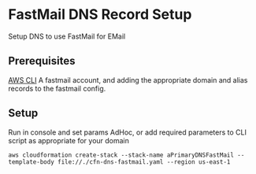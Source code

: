 # FastMail DNS Record Setup
Setup DNS to use FastMail for EMail

## Prerequisites
[AWS CLI](http://docs.aws.amazon.com/rekognition/latest/dg/setup-awscli.html)
A fastmail account, and adding the appropriate domain and alias records to the fastmail config.

## Setup
Run in console and set params AdHoc, or add required parameters to CLI script as appropriate for your domain

```
aws cloudformation create-stack --stack-name aPrimaryDNSFastMail --template-body file://./cfn-dns-fastmail.yaml --region us-east-1

```
